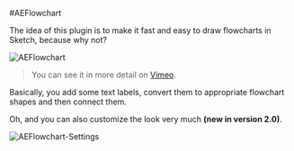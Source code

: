 #AEFlowchart

The idea of this plugin is to make it fast and easy to draw flowcharts in Sketch, because why not?

![AEFlowchart](http://tadija.net/projects/AEFlowchart/AEFlowchart.gif)

> You can see it in more detail on [Vimeo](https://vimeo.com/tadija/aeflowchart).

Basically, you add some text labels, convert them to appropriate flowchart shapes and then connect them.  

Oh, and you can also customize the look very much **(new in version 2.0)**.

![AEFlowchart-Settings](http://tadija.net/projects/AEFlowchart/AEFlowchart-Settings.png)
